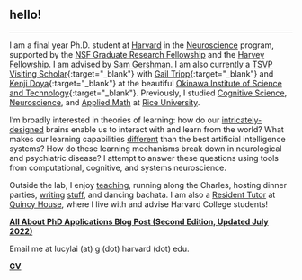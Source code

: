 ## hello!
***
I am a final year Ph.D. student at <a href="http://www.harvard.edu" target="_blank">Harvard</a> in the <a href="https://pinphd.hms.harvard.edu/" target="_blank">Neuroscience</a> program, supported by the <a href="https://www.nsfgrfp.org/" target="_blank">NSF Graduate Research Fellowship</a> and the <a href="https://www.28twelvefoundation.org/" target="_blank">Harvey Fellowship</a>. I am advised by <a href="http://gershmanlab.com/people/sam.html" target="_blank">Sam Gershman</a>. I am also currently a [TSVP Visiting Scholar](https://groups.oist.jp/tsvp){:target="_blank"} with [Gail Tripp](https://groups.oist.jp/hdnu){:target="_blank"} and [Kenji Doya](https://groups.oist.jp/ncu){:target="_blank"} at the beautiful [Okinawa Institute of Science and Technology](https://oist.jp){:target="_blank"}. Previously, I studied <a href="http://cogsci.rice.edu/" target="_blank">Cognitive Science</a>, <a href="http://neuroscience.rice.edu" target="_blank">Neuroscience</a>, and <a href="http://www.caam.rice.edu/" target="_blank">Applied Math</a> at <a href="http://www.rice.edu/" target="_blank">Rice University</a>.

I’m broadly interested in theories of learning: how do our <a href="http://mitpress.mit.edu/books/principles-neural-design" target="_blank">intricately-designed</a> brains enable us to interact with and learn from the world? What makes our learning capabilities <a href="http://gershmanlab.webfactional.com/pubs/Lake17.pdf" target="_blank"> different</a> than the best artificial intelligence systems? How do these learning mechanisms break down in neurological and psychiatric disease? I attempt to answer these questions using tools from computational, cognitive, and systems neuroscience.

Outside the lab, I enjoy <a href="http://lucy-lai.com/teaching" target="_blank">teaching</a>, running along the Charles, hosting dinner parties, <a href="http://lucyblogs.wordpress.com/" target="_blank">writing</a> <a href="http://subcorticalsongs.wordpress.com/" target="_blank">stuff</a>, and dancing bachata. I am also a <a href="https://quincy.harvard.edu/people/lucy-lai" target="_blank">Resident Tutor</a> at <a href="https://quincy.harvard.edu/" target="_blank">Quincy House</a>, where I live with and advise Harvard College students!

**[All About PhD Applications Blog Post (Second Edition, Updated July 2022)](https://lucy-lai.com/blog/gradapps)**

Email me at lucylai (at) g (dot) harvard (dot) edu.

**[CV](./files/lai_cv.pdf)** 
